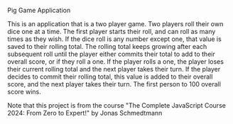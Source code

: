 Pig Game Application

This is an application that is a two player game. Two players roll their own dice one at a time. The first player starts their roll, and can roll as many times as they wish. If the dice roll is any number except one, that value is saved to their rolling total. The rolling total keeps growing after each subsequent roll until the player either commits their total to add to their overall score, or if they roll a one. If the player rolls a one, the player loses their current rolling total and the next player takes their turn. If the player decides to commit their rolling total, this value is added to their overall score, and the next player takes their turn. The first person to 100 overall score wins.

Note that this project is from the course "The Complete JavaScript Course 2024: From Zero to Expert!" by Jonas Schmedtmann

